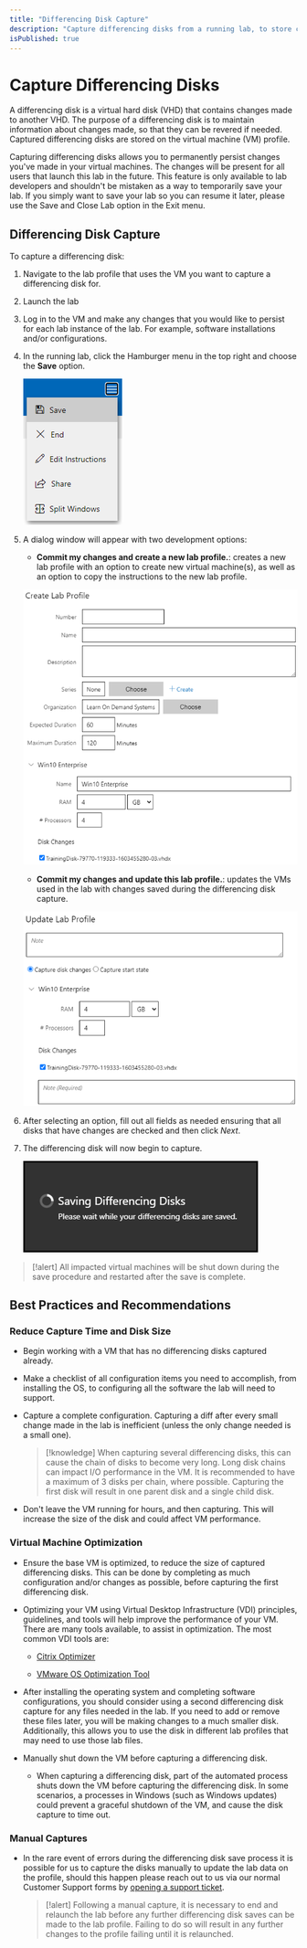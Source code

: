 ```yaml
---
title: "Differencing Disk Capture"
description: "Capture differencing disks from a running lab, to store changes made on the virtual machine in the lab."
isPublished: true
---
```


# Capture Differencing Disks

A differencing disk is a virtual hard disk (VHD) that contains changes made to another VHD. The purpose of a differencing disk is to maintain information about changes made, so that they can be revered if needed. Captured differencing disks are stored on the virtual machine (VM) profile.

Capturing differencing disks allows you to permanently persist changes you've made in your virtual machines. The changes will be present for all users that launch this lab in the future. This feature is only available to lab developers and shouldn't be mistaken as a way to temporarily save your lab. If you simply want to save your lab so you can resume it later, please use the Save and Close Lab option in the Exit menu.

## Differencing Disk Capture

To capture a differencing disk:

1. Navigate to the lab profile that uses the VM you want to capture a differencing disk for. 

1. Launch the lab

1. Log in to the VM and make any changes that you would like to persist for each lab instance of the lab. For example, software installations and/or configurations.

1. In the running lab, click the Hamburger menu in the top right and choose the **Save** option. 

    ![](images/HamburgerMenu.png)

1. A dialog window will appear with two development options:

    - **Commit my changes and create a new lab profile.**: creates a new lab profile with an option to create new virtual machine(s), as well as an option to copy the instructions to the new lab profile.
    
    ![](images/Diff-Create-Lab-Profile.png)

    - **Commit my changes and update this lab profile.**: updates the VMs used in the lab with changes saved during the differencing disk capture.
   
    ![](images/Diff-Update-Lab-Profile.png)

1. After selecting an option, fill out all fields as needed ensuring that all disks that have changes are checked and then click _Next_. 

1. The differencing disk will now begin to capture. 

    ![](images/saving-differencing-disks.png)

>[!alert] All impacted virtual machines will be shut down during the save procedure and restarted after the save is complete.

<!--
## Differencing Disk Management 

Lab developers have options for managing differencing disks. They can delete, rename or move files associated with the differencing disks.

To manage differencing disk files:

1. From the LOD admin page, click **Manage Storage** on the Storage tile. 

1. Click [insert where to click here] and drill down to the disks and files you wish to manage. 

-->

## Best Practices and Recommendations 

### Reduce Capture Time and Disk Size

- Begin working with a VM that has no differencing disks captured already. 

- Make a checklist of all configuration items you need to accomplish, from installing the OS, to configuring all the software the lab will need to support. 

- Capture a complete configuration. Capturing a diff after every small change made in the lab is inefficient  (unless the only change needed is a small one).

    >[!knowledge] When capturing several differencing disks, this can cause the chain of disks to become very long. Long disk chains can impact I/O performance in the VM. It is recommended to have a maximum of 3 disks per chain, where possible. Capturing the first disk will result in one parent disk and a single child disk. 

- Don't leave the VM running for hours, and then capturing. This will increase the size of the disk and could affect VM performance. 


### Virtual Machine Optimization

- Ensure the base VM is optimized, to reduce the size of captured differencing disks. This can be done by completing as much configuration and/or changes as possible, before capturing the first differencing disk. 

- Optimizing your VM using Virtual Desktop Infrastructure (VDI) principles, guidelines, and tools will help improve the performance of your VM. There are many tools available, to assist in optimization. The most common VDI tools are:

    - [Citrix Optimizer](https://support.citrix.com/article/CTX224676?download)

    - [VMware OS Optimization Tool](https://labs.vmware.com/flings/vmware-os-optimization-tool)

- After installing the operating system and completing software configurations, you should consider using a second differencing disk capture for any files needed in the lab. If you need to add or remove these files later, you will be making changes to a much smaller disk. Additionally, this allows you to use the disk in different lab profiles that may need to use those lab files. 

- Manually shut down the VM before capturing a differencing disk.

    - When capturing a differencing disk, part of the automated process shuts down the VM before capturing the differencing disk. In some scenarios, a processes in Windows (such as Windows updates) could prevent a graceful shutdown of the VM, and cause the disk capture to time out. 

### Manual Captures

- In the rare event of errors during the differencing disk save process it is possible for us to capture the disks manually to update the lab data on the profile, should this happen please reach out to us via our normal Customer Support forms by [opening a support ticket](https://supportrequest.learnondemandsystems.com/form-4500904/support-request).

    >[!alert] Following a manual capture, it is necessary to end and relaunch the lab before any further differencing disk saves can be made to the lab profile. Failing to do so will result in any further changes to the profile failing until it is relaunched.
